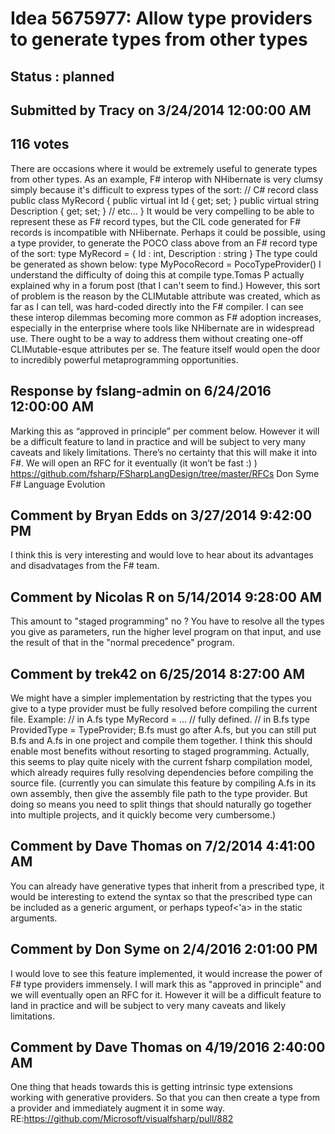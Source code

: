 # Idea 5675977: Allow type providers to generate types from other types #

## Status : planned

## Submitted by Tracy on 3/24/2014 12:00:00 AM

## 116 votes

There are occasions where it would be extremely useful to generate types from other types.
As an example, F# interop with NHibernate is very clumsy simply because it's difficult to express types of the sort:
// C# record class
public class MyRecord
{
public virtual int Id { get; set; }
public virtual string Description { get; set; }
// etc...
}
It would be very compelling to be able to represent these as F# record types, but the CIL code generated for F# records is incompatible with NHibernate.
Perhaps it could be possible, using a type provider, to generate the POCO class above from an F# record type of the sort:
type MyRecord = { Id : int, Description : string }
The type could be generated as shown below:
type MyPocoRecord = PocoTypeProvider<MyRecord>()
I understand the difficulty of doing this at compile type.Tomas P actually explained why in a forum post (that I can't seem to find.) However, this sort of problem is the reason by the CLIMutable attribute was created, which as far as I can tell, was hard-coded directly into the F# compiler.
I can see these interop dilemmas becoming more common as F# adoption increases, especially in the enterprise where tools like NHibernate are in widespread use. There ought to be a way to address them without creating one-off CLIMutable-esque attributes per se.
The feature itself would open the door to incredibly powerful metaprogramming opportunities.


## Response by fslang-admin on 6/24/2016 12:00:00 AM

Marking this as “approved in principle” per comment below.
However it will be a difficult feature to land in practice and will be subject to very many caveats and likely limitations. There’s no certainty that this will make it into F#.
We will open an RFC for it eventually (it won’t be fast :) )
https://github.com/fsharp/FSharpLangDesign/tree/master/RFCs
Don Syme
F# Language Evolution



## Comment by Bryan Edds on 3/27/2014 9:42:00 PM

I think this is very interesting and would love to hear about its advantages and disadvatages from the F# team.

## Comment by Nicolas R on 5/14/2014 9:28:00 AM

This amount to "staged programming" no ? You have to resolve all the types you give as parameters, run the higher level program on that input, and use the result of that in the "normal precedence" program.

## Comment by trek42 on 6/25/2014 8:27:00 AM

We might have a simpler implementation by restricting that the types you give to a type provider must be fully resolved before compiling the current file.
Example:
// in A.fs
type MyRecord = ... // fully defined.
// in B.fs
type ProvidedType = TypeProvider<MyRecord>;
B.fs must go after A.fs, but you can still put B.fs and A.fs in one project and compile them together.
I think this should enable most benefits without resorting to staged programming. Actually, this seems to play quite nicely with the current fsharp compilation model, which already requires fully resolving dependencies before compiling the source file.
(currently you can simulate this feature by compiling A.fs in its own assembly, then give the assembly file path to the type provider. But doing so means you need to split things that should naturally go together into multiple projects, and it quickly become very cumbersome.)

## Comment by Dave Thomas on 7/2/2014 4:41:00 AM

You can already have generative types that inherit from a prescribed type, it would be interesting to extend the syntax so that the prescribed type can be included as a generic argument, or perhaps typeof<'a> in the static arguments.

## Comment by Don Syme on 2/4/2016 2:01:00 PM

I would love to see this feature implemented, it would increase the power of F# type providers immensely.
I will mark this as "approved in principle" and we will eventually open an RFC for it. However it will be a difficult feature to land in practice and will be subject to very many caveats and likely limitations.

## Comment by Dave Thomas on 4/19/2016 2:40:00 AM

One thing that heads towards this is getting intrinsic type extensions working with generative providers. So that you can then create a type from a provider and immediately augment it in some way. RE:https://github.com/Microsoft/visualfsharp/pull/882

